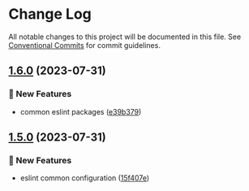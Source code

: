 # Change Log

All notable changes to this project will be documented in this file.
See [Conventional Commits](https://conventionalcommits.org) for commit guidelines.

## [1.6.0](https://github.com/yjw8459/vue-component/compare/v1.5.0...v1.6.0) (2023-07-31)


### :rocket: New Features

* common eslint packages ([e39b379](https://github.com/yjw8459/vue-component/commit/e39b379b39cc85cf92ce346ed27590f8da97fcc7))



## [1.5.0](https://github.com/yjw8459/vue-component/compare/v1.4.1...v1.5.0) (2023-07-31)


### :rocket: New Features

* eslint common configuration ([15f407e](https://github.com/yjw8459/vue-component/commit/15f407e0a1bb4384359dbea392e52d32af1950ef))
